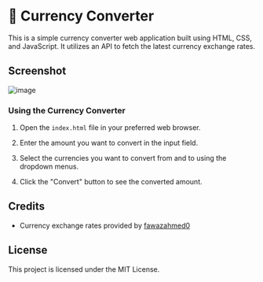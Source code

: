 # 💱 Currency Converter

This is a simple currency converter web application built using HTML, CSS, and JavaScript. It utilizes an API to fetch the latest currency exchange rates.

## Screenshot

![image](https://github.com/AmazeAzlan/Currency-Converter/assets/76224611/ec823f7b-d4ed-4535-967c-6f6c22d7d5dd)


### Using the Currency Converter

1. Open the `index.html` file in your preferred web browser.

2. Enter the amount you want to convert in the input field.

3. Select the currencies you want to convert from and to using the dropdown menus.

4. Click the "Convert" button to see the converted amount.

## Credits

- Currency exchange rates provided by [fawazahmed0](https://github.com/fawazahmed0/currency-api)

## License

This project is licensed under the MIT License.
```
